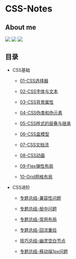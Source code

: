 # CSS-Notes

## About me

[![](https://badgen.net/badge/blog/檐上有月☽/?icon=sourcegraph&color=FFC83D)](https://rodrick.cn) [![](https://badgen.net/badge/github/Rodrick278/?icon=github&color=blue&label)](https://github.com/rodrick278/) [![](https://badgen.net/badge/yuque/yuque/?icon=telegram&color=34CE7B&label)](https://www.yuque.com/rodrick-miz0p)

## 目录

- CSS基础
  - [01-CSS选择器](01-CSS基础/01-CSS选择器.md)
  
  - [02-CSS字体与文本](01-CSS基础/02-CSS字体与文本.md)
  
  - [03-CSS背景属性](01-CSS基础/03-CSS背景属性.md)
  
  - [04-CSS伪类和伪元素](01-CSS基础/04-CSS伪类和伪元素.md)
  
  - [05-CSS样式的层叠与继承](01-CSS基础/05-CSS样式的层叠与继承.md)
  
  - [06-CSS盒模型](01-CSS基础/06-CSS盒模型.md)
  
  - [07-CSS文档流](01-CSS基础/07-CSS文档流.md)
  
  - [08-CSS动画](01-CSS基础/08-CSS动画.md)
  
  - [09-Flex弹性布局](01-CSS基础/09-Flex弹性布局.md)
  
  - [10-Grid网格布局](01-CSS基础/10-Grid网格布局.md)
  
- CSS进阶
  - [专题总结-兼容性问题](02-CSS进阶/专题总结-兼容性问题.md)
  
  - [专题总结-居中问题](02-CSS进阶/专题总结-居中问题.md)
  
  - [专题总结-常用布局](02-CSS进阶/专题总结-常用布局.md)
  
  - [专题总结-回流重绘](02-CSS进阶/专题总结-回流重绘.md)
  
  - [技巧总结-幽灵空白节点](02-CSS进阶/技巧总结-幽灵空白节点.md)
  
  - [专题总结-移动端1px问题](02-CSS进阶/专题总结-移动端1px问题.md)
  
  
  

